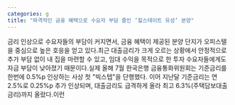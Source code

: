 ```yaml
---
categories: g
title: "파격적인 금융 혜택으로 수요자 부담 줄인 ‘힐스테이트 유성’ 분양"
---
```

금리 인상으로 수요자들의 부담이 커지면서, 금융 혜택이 제공된 분양 단지가 오피스텔을 중심으로 높은 호응을 얻고 있다.최근 대출금리가 크게 오르는 상황에서 안정적으로 추가 부담 없이 내 집을 마련할 수 있고, 임대 수익을 목적으로 한 투자 수요자들에게도 자금 부담이 낮아졌기 때문이다.실제 올해 7월 한국은행 금융통화위원회는 기준금리를 한번에 0.5%p 인상하는 사상 첫 "빅스텝"을 단행했다. 이어 지난달 기준금리는 연 2.5%로 0.25%p 추가 인상되며, 대출금리도 급격하게 올라 최고 6.3%(주택담보대출 금리)까지 올랐다.이런